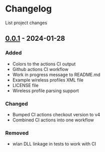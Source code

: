 # Changelog

List project changes

## [0.0.1] - 2024-01-28

### Added

- Colors to the actions CI output
- Github actions CI workflow
- Work in progress message to README.md
- Example wireless profiles XML file
- LICENSE file
- Wireless profile parsing support

### Changed

- Bumped CI actions checkout version to v4
- Combined CI actions into one workflow

### Removed

- wlan DLL linkage in tests to work with CI

[0.0.1]: https://github.com/MEhrn00/winwifi/releases/tag/v0.0.1
